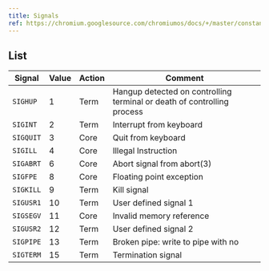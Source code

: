 ```yaml
---
title: Signals
ref: https://chromium.googlesource.com/chromiumos/docs/+/master/constants/signals.md
---
```


## List

| Signal | Value | Action | Comment |
| --- | --- | --- | --- |
| `SIGHUP` | 1 | Term | Hangup detected on controlling terminal or death of controlling process |
| `SIGINT` | 2 | Term | Interrupt from keyboard |
| `SIGQUIT` | 3 | Core | Quit from keyboard |
| `SIGILL` | 4 | Core | Illegal Instruction |
| `SIGABRT` | 6 | Core | Abort signal from abort(3) |
| `SIGFPE` | 8 | Core | Floating point exception |
| `SIGKILL` | 9 | Term | Kill signal |
| `SIGUSR1` | 10 | Term | User defined signal 1 |
| `SIGSEGV` | 11 | Core | Invalid memory reference |
| `SIGUSR2` | 12 | Term | User defined signal 2 |
| `SIGPIPE` | 13 | Term | Broken pipe: write to pipe with no |
| `SIGTERM` | 15 | Term | Termination signal |
